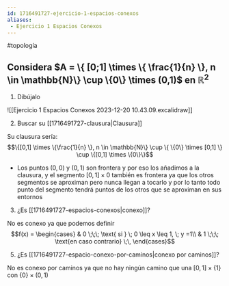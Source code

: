 ```yaml
---
id: 1716491727-ejercicio-1-espacios-conexos
aliases:
 - Ejercicio 1 Espacios Conexos
---
```


#topología  

## Considera $A = \{ [0;1] \times \{ \frac{1}{n} \}, n \in \mathbb{N}\} \cup \{0\} \times (0,1)$ en $\mathbb{R}^2$

1. Dibújalo

![[Ejercicio 1 Espacios Conexos 2023-12-20 10.43.09.excalidraw]]

2. Buscar su [[1716491727-clausura|Clausura]]

Su clausura sería: $$\{[0,1] \times \{\frac{1}{n} \}, n \in \mathbb{N}\} \cup  \{ \{0\} \times [0,1] \} \cup \{[0,1] \times \{0\}\}$$
- Los puntos $(0,0)$ y $(0,1)$ son frontera y por eso los añadimos a la clausura, y el segmento $[0,1] \times 0$ también es frontera ya que los otros segmentos se aproximan pero nunca llegan a tocarlo y por lo tanto todo punto del segmento tendrá puntos de los otros que se aproximan en sus entornos

3. ¿Es [[1716491727-espacios-conexos|conexo]]?

No es conexo ya que podemos definir $$f(x) = \begin{cases} 
& 0 \;\;\; \text{ si } \; 0 \leq x \leq 1, \; y =1\\
& 1 \;\;\; \text{en caso contrario} \;\, 
\end{cases}$$

5. ¿Es [[1716491727-espacio-conexo-por-caminos|conexo por caminos]]?

No es conexo por caminos ya que no hay ningún camino que una $[0,1] \times \{1\}$ con $\{0\} \times (0,1)$